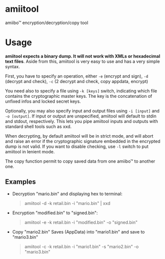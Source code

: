 amiitool
========
amiibo™ encryption/decryption/copy tool

Usage
=====
**amiitool expects a binary dump. It will not work with XMLs or hexadecimal text files**. Aside from this, amiitool is very easy to use and has a very simple syntax.

First, you have to specify an operation, either ```-e``` (encrypt and sign), ```-d``` (decrypt and check), ```-c``` (2 decrypt and check, copy appdata, encrypt)

You need also to specify a file using ```-k [keys]``` switch, indicating which file contains the cryptographic master keys. The key is the concatenation of unfixed infos and locked secret keys.

Optionally, you may also specify input and output files using ```-i [input]``` and ```-o [output]```. If input or output are unspecified, amiitool will default to stdin and stdout, respectively. This lets you pipe amiitool inputs and outputs with standard shell tools such as xxd.

When decrypting, by default amiitool will be in strict mode, and will abort and raise an error if the cryptographic signature embedded in the encrypted dump is not valid. If you want to disable checking, use ```-l``` switch to put amiitool in lenient mode.

The copy function permit to copy saved data from one amiibo™ to another one.

Examples
--------

- Decryption "mario.bin" and displaying hex to terminal:
   > amiitool -d -k retail.bin -i "mario.bin" | xxd

- Encryption "modified.bin" to "signed.bin":
   > amiitool -e -k retail.bin -i "modified.bin" -o "signed.bin"

- Copy "mario2.bin" Saves (AppData) into "mario1.bin" and save to "mario3.bin"
  > amiitool -c -k retail.bin -i "mario1.bin" -s "mario2.bin" -o "mario3.bin"
